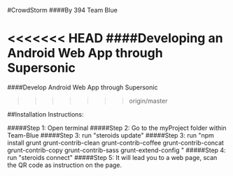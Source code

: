 #CrowdStorm
####By 394 Team Blue

<<<<<<< HEAD
####Developing an Android Web App through Supersonic
=======
####Develop Android Web App through Supersonic
>>>>>>> origin/master

##Installation Instructions:

#####Step 1: Open terminal
#####Step 2: Go to the myProject folder within Team-Blue
#####Step 3: run "steroids update"
#####Step 3: run "npm install grunt grunt-contrib-clean grunt-contrib-coffee grunt-contrib-concat grunt-contrib-copy grunt-contrib-sass grunt-extend-config "
#####Step 4: run "steroids connect"
#####Step 5: It will lead you to a web page, scan the QR code as instruction on the page. 
